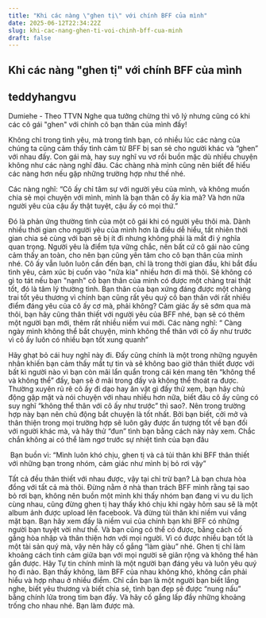 ```yaml
---
title: "Khi các nàng \"ghen tị\" với chính BFF của mình"
date: 2025-06-12T22:34:22Z
slug: khi-cac-nang-ghen-ti-voi-chinh-bff-cua-minh
draft: false
---
```


## Khi các nàng "ghen tị" với chính BFF của mình

## teddyhangvu

Dumiehe - Theo TTVN
Nghe qua tưởng chừng thì vô lý nhưng cũng có khi các cô gái "ghen" với chính cô bạn thân của mình đấy!

Không chỉ trong tình yêu, mà trong tình bạn, có nhiều lúc các nàng của chúng ta cũng cảm thấy tình cảm từ BFF bị san sẻ cho người khác và “ghen” với nhau đấy. Con gái mà, hay suy nghĩ vu vơ rồi buồn mặc dù nhiều chuyện không như các nàng nghĩ đâu. Các chàng nhà mình cũng nên biết để hiểu các nàng hơn nếu gặp những trường hợp như thế nhé.
 
Các nàng nghĩ: “Cô ấy chỉ tâm sự với người yêu của mình, và không muốn chia sẻ mọi chuyện với mình, mình là bạn thân cô ấy kia mà? Và hơn nữa người yêu của cậu ấy thật tuyệt, cậu ấy có mọi thứ.”
 
Đó là phản ứng thường tình của một cô gái khi có người yêu thôi mà. Dành nhiều thời gian cho người yêu của mình hơn là điều dễ hiểu, tất nhiên thời gian chia sẻ cùng với bạn sẽ bị ít đi nhưng không phải là mất đi ý nghĩa quan trọng. Người yêu là điểm tựa vững chắc, nên bất cứ cô gái nào cũng cảm thấy an toàn, cho nên bạn cũng yên tâm cho cô bạn thân của mình nhé. Cô ấy vẫn luôn luôn cần đến bạn, chỉ là trong thời gian đầu, khi bắt đầu tình yêu, cảm xúc bị cuốn vào "nửa kia" nhiều hơn đi mà thôi. 
Sẽ không có gì to tát nếu bạn "nạnh" cô bạn thân của mình có được một chàng trai thật tốt, đó là tâm lý thường tình. Bạn thân của bạn xứng đáng được một chàng trai tốt yêu thương vì chính bạn cũng rất yêu quý cô bạn thân với rất nhiều điểm đáng yêu của cô ấy cơ mà, phải không? Cảm giác ấy sẽ sớm qua mà thôi, bạn hãy cũng thân thiết với người yêu của BFF nhé, bạn sẽ có thêm một người bạn mới, thêm rất nhiều niềm vui mới. 
​ 
Các nàng nghĩ: “ Càng ngày mình không thể bắt chuyện, mình không thể thân với cô ấy như trước vì cô ấy luôn có nhiều bạn tốt xung quanh”
 
Hãy ghạt bỏ cái huy nghĩ này đi. Đấy cũng chính là một trong những nguyên nhân khiến bạn cảm thấy mất tự tin và sẽ không bao giờ thân thiết được với bất kì người nào vì bạn còn mãi lẩn quẩn trong cái kén mang tên “không thể và không thể” đấy, bạn sẽ ở mãi trong đấy và không thể thoát ra được.
Thường xuyên rủ rê cô ấy đi dạo hay ăn vặt gì đấy thử xem, bạn hãy chủ động gặp mặt và nói chuyện với nhau nhiều hơn nữa, biết đâu cô ấy cũng có suy nghĩ “không thể thân với cô ấy như trước” thì sao?. Nên trong trường hợp này bạn nên chủ động bắt chuyện là tốt nhất. Bởi bạn biết, cởi mở và thân thiện trong mọi trường hợp sẽ luôn gây được ấn tượng tốt về bạn đối với người khác mà, và hãy thử “đun” tình bạn bằng cách này này xem. Chắc chắn không ai có thể làm ngơ trước sự nhiệt tình của bạn đâu 
 

​ Bạn buồn vì: “Mình luôn khó chịu, ghen tị và cả tủi thân khi BFF thân thiết với những bạn trong nhóm, cảm giác như mình bị bỏ rơi vậy”
 
Tất cả đều thân thiết với nhau được, vậy tại chỉ trừ bạn? Là bạn chưa hòa đồng với tất cả mà thôi. Đừng nằm ở nhà than trách BFF mình rằng tại sao bỏ rơi bạn, không nên buồn một mình khi thấy nhóm bạn đang vi vu du lịch cùng nhau, cũng đừng ghen tị hay thấy khó chịu khi ngày hôm sau sẽ là một album ảnh được upload lên facebook. Và đừng tủi thân khi niềm vui vắng mặt bạn.
Bạn hãy xem đấy là niềm vui của chính bạn khi BFF có những người bạn tuyệt vời như thế. Và bạn cũng có thể có được, bằng cách cố gắng hòa nhập và thân thiện hơn với mọi người. Vì có được nhiều bạn tốt là một tài sản quý mà, vậy nên hãy cố gắng “làm giàu” nhé. Ghen tị chỉ làm khoảng cách tình cảm giữa bạn với mọi người sẽ giãn rộng và không thể hàn gắn được. Hãy Tự tin chính mình là một người bạn đáng yêu và luôn yêu quý họ đi nào. 
Bạn thấy không, làm BFF của nhau không khó, không cần phải hiểu và hợp nhau ở nhiều điểm. Chỉ cần bạn là một người bạn biết lắng nghe, biết yêu thương và biết chia sẻ, tình bạn đẹp sẽ được “nung nấu”  bằng chính lửa trong tim bạn đấy. Và hãy cố gắng lấp đầy những khoảng trống cho nhau nhé. Bạn làm được mà.